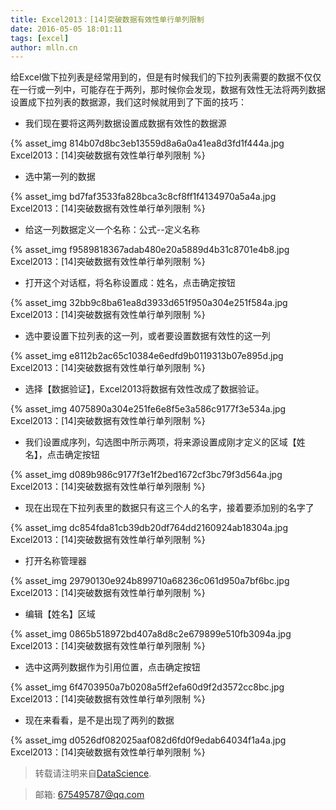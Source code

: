 ```yaml
---
title: Excel2013：[14]突破数据有效性单行单列限制
date: 2016-05-05 18:01:11
tags: [excel]
author: mlln.cn
---
```

给Excel做下拉列表是经常用到的，但是有时候我们的下拉列表需要的数据不仅仅在一行或一列中，可能存在于两列，那时候你会发现，数据有效性无法将两列数据设置成下拉列表的数据源，我们这时候就用到了下面的技巧：

- 我们现在要将这两列数据设置成数据有效性的数据源

{% asset_img 814b07d8bc3eb13559d8a6a0a41ea8d3fd1f444a.jpg Excel2013：[14]突破数据有效性单行单列限制 %}

- 选中第一列的数据

{% asset_img bd7faf3533fa828bca3c8cf8ff1f4134970a5a4a.jpg Excel2013：[14]突破数据有效性单行单列限制 %}

- 给这一列数据定义一个名称：公式--定义名称

{% asset_img f9589818367adab480e20a5889d4b31c8701e4b8.jpg Excel2013：[14]突破数据有效性单行单列限制 %}

- 打开这个对话框，将名称设置成：姓名，点击确定按钮

{% asset_img 32bb9c8ba61ea8d3933d651f950a304e251f584a.jpg Excel2013：[14]突破数据有效性单行单列限制 %}

- 选中要设置下拉列表的这一列，或者要设置数据有效性的这一列

{% asset_img e8112b2ac65c10384e6edfd9b0119313b07e895d.jpg Excel2013：[14]突破数据有效性单行单列限制 %}

- 选择【数据验证】，Excel2013将数据有效性改成了数据验证。

{% asset_img 4075890a304e251fe6e8f5e3a586c9177f3e534a.jpg Excel2013：[14]突破数据有效性单行单列限制 %}

- 我们设置成序列，勾选图中所示两项，将来源设置成刚才定义的区域【姓名】，点击确定按钮

{% asset_img d089b986c9177f3e1f2bed1672cf3bc79f3d564a.jpg Excel2013：[14]突破数据有效性单行单列限制 %}

- 现在出现在下拉列表里的数据只有这三个人的名字，接着要添加别的名字了

{% asset_img dc854fda81cb39db20df764dd2160924ab18304a.jpg Excel2013：[14]突破数据有效性单行单列限制 %}

- 打开名称管理器

{% asset_img 29790130e924b899710a68236c061d950a7bf6bc.jpg Excel2013：[14]突破数据有效性单行单列限制 %}

- 编辑【姓名】区域

{% asset_img 0865b518972bd407a8d8c2e679899e510fb3094a.jpg Excel2013：[14]突破数据有效性单行单列限制 %}

- 选中这两列数据作为引用位置，点击确定按钮

{% asset_img 6f4703950a7b0208a5ff2efa60d9f2d3572cc8bc.jpg Excel2013：[14]突破数据有效性单行单列限制 %}

- 现在来看看，是不是出现了两列的数据

{% asset_img d0526df082025aaf082d6fd0f9edab64034f1a4a.jpg Excel2013：[14]突破数据有效性单行单列限制 %}

> 转载请注明来自[DataScience](http://mlln.cn).

> 邮箱: 675495787@qq.com 
